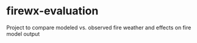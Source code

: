 # firewx-evaluation
Project to compare modeled vs. observed fire weather and effects on fire model output
